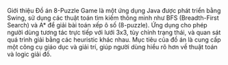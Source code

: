 Giới thiệu
Đồ án 8-Puzzle Game là một ứng dụng Java được phát triển bằng Swing, sử dụng các thuật toán tìm kiếm thông minh như BFS (Breadth-First Search) và A* để giải bài toán xếp ô số (8-puzzle). Ứng dụng cho phép người dùng tương tác trực tiếp với lưới 3x3, tùy chỉnh trạng thái, và quan sát quá trình giải bằng các heuristic khác nhau. Mục tiêu của đồ án là cung cấp một công cụ giáo dục và giải trí, giúp người dùng hiểu rõ hơn về thuật toán và logic giải đố.
